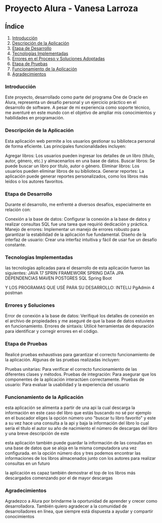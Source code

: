 <h1>Proyecto Alura - Vanesa Larroza</h1>

 <h2>Índice</h2>
    <ol>
        <li><a href="#introduccion">Introducción</a></li>
        <li><a href="#descripcion">Descripción de la Aplicación</a></li>
        <li><a href="#etapaDesarrollo">Etapa de Desarrollo</a></li>
        <li><a href="#tecnologias">Tecnologías Implementadas</a></li>
        <li><a href="#erroresYSoluciones">Errores en el Proceso y Soluciones Adoptadas</a></li>
        <li><a href="#etapaPruebas">Etapa de Pruebas</a></li>
        <li><a href="#funcionamiento">Funcionamiento de la Aplicación</a></li>
        <li><a href="#agradecimientos">Agradecimientos</a></li>
    </ol>

    
  <h3 id="Introducción">Introducción</h3>
    <p>Este proyecto, desarrollado como parte del programa One de Oracle en Alura, representa un desafío personal y un ejercicio práctico en el desarrollo de software. A pesar de mi experiencia como soporte técnico, me aventuré en este mundo con el objetivo de ampliar mis conocimientos y habilidades en programación.
</p>

  <h3 id="descripcion">Descripción de la Aplicación</h3>
    <p>Esta aplicación web permite a los usuarios gestionar su biblioteca personal de forma eficiente. Las principales funcionalidades incluyen:

Agregar libros: Los usuarios pueden ingresar los detalles de un libro (título, autor, género, etc.) y almacenarlos en una base de datos.
Buscar libros: Se puede buscar un libro por título, autor o género.
Eliminar libros: Los usuarios pueden eliminar libros de su biblioteca.
Generar reportes: La aplicación puede generar reportes personalizados, como los libros más leídos o los autores favoritos.</p>

  <h3 id="etapaDesarrollo">Etapa de Desarrollo</h3>
  <p>Durante el desarrollo, me enfrenté a diversos desafíos, especialmente en relación con:

Conexión a la base de datos: Configurar la conexión a la base de datos y realizar consultas SQL fue una tarea que requirió dedicación y práctica.
Manejo de errores: Implementar un manejo de errores robusto para garantizar la estabilidad de la aplicación fue fundamental.
Diseño de la interfaz de usuario: Crear una interfaz intuitiva y fácil de usar fue un desafío constante.</p>
    
    
  <h3 id="tecnologias">Tecnologías Implementadas</h3>
    <p> las tecnologías aplicadas para el desarrollo de esta aplicación fueron las siguientes:
    JAVA 17
    SPRIN FRAMEWORK
    SPRING DATA JPA
    DEPENDENCIAS MAVEN
    POSTGRES SQL
    Spring Boot

Y LOS PROGRAMAS QUE USÉ PARA SU DESARROLLO:
       INTELIJ
       PgAdmin 4
       postman
       
   </p>

  <h3 id="erroresYSoluciones">Errores y Soluciones </h3>
    <p>Error de conexión a la base de datos: Verifiqué los detalles de conexión en el archivo de propiedades y me aseguré de que la base de datos estuviera en funcionamiento.
Errores de sintaxis: Utilicé herramientas de depuración para identificar y corregir errores en el código.  </p>

    
  <h3 id="etapaPruebas">Etapa de Pruebas</h3>
    <p> Realicé pruebas exhaustivas para garantizar el correcto funcionamiento de la aplicación. Algunas de las pruebas realizadas incluyen:

Pruebas unitarias: Para verificar el correcto funcionamiento de las diferentes clases y métodos.
Pruebas de integración: Para asegurar que los componentes de la aplicación interactúen correctamente.
Pruebas de usuario: Para evaluar la usabilidad y la experiencia del usuario
   </p>

   <h3 id="funcionamiento">Funcionamiento de la Aplicación</h3>
    <p>esta aplicación se alimenta a partir de una api la cual descarga la información en este caso del libro que estás buscando
     no sé por ejemplo en el buscador eliges la opción número uno "buscar tu libro favorito"  y este a su vez hace una consulta
     a la api y baja la información del libro lo cual sería el título el autor su año de nacimiento el número de descargas del libro y una
     breve descripción de este
    
   esta aplicación también puede guardar la información de las consultas en una base de datos que se aloja en la misma computadora
    una vez configurada.  en la opción número dos y tres podemos encontrar las informaciones de los libros almacenados
     junto con los autores para realizar consultas en un futuro
     
   la aplicación es capaz también demostrar el top de los libros más descargados comenzando por el de mayor descargas
   </p>

   <h3 id="agradecimientos">Agradecimientos</h3>
    <p> Agradezco a Alura por brindarme la oportunidad de aprender y crecer como desarrolladora. También quiero agradecer a la comunidad de desarrolladores en línea, que siempre está dispuesta a ayudar y compartir conocimientos</p>
